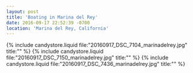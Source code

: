 ```yaml
---
layout: post
title: 'Boating in Marina del Rey'
date: 2016-09-17 22:52:39 -0700
location: 'Marina del Rey, California'
---
```


{% include candystore.liquid file:"20160917_DSC_7104_marinadelrey.jpg" title:"" %}
{% include candystore.liquid file:"20160917_DSC_7150_marinadelrey.jpg" title:"" %}
{% include candystore.liquid file:"20160917_DSC_7436_marinadelrey.jpg" title:"" %}
